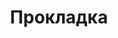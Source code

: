 ---
layout: services-list
title: Прокладка
longtitle: Проектирование и монтаж локальных сетей
typePost: net-build
typeSection: net
breadcrumbs:
  - name: Услуги
    url: /services/
  - name: Сети и интернет
    url: /services/net/
breadcrumbCurrent: true
banner: /assets/images/upload/net_build.jpg
thumbnail: /assets/images/upload/net_build-icon.jpg
---